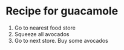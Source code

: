 # Recipe for guacamole

1. Go to nearest food store
2. Squeeze all avocados
3. Go to next store. Buy some avocados

